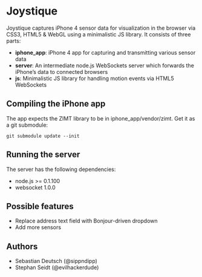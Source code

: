 Joystique
=========

Joystique captures iPhone 4 sensor data for visualization in the browser via CSS3, HTML5 & WebGL using a minimalistic JS library.
It consists of three parts:

- **iphone_app**: iPhone 4 app for capturing and transmitting various sensor data
- **server**: An intermediate node.js WebSockets server which forwards the iPhone’s data to connected browsers
- **js**: Minimalistic JS library for handling motion events via HTML5 WebSockets

Compiling the iPhone app
------------------------

The app expects the ZIMT library to be in iphone_app/vendor/zimt.
Get it as a git submodule:

    git submodule update --init

Running the server
------------------

The server has the following dependencies:

- node.js >= 0.1.100
- websocket 1.0.0

Possible features
-----------------

- Replace address text field with Bonjour-driven dropdown
- Add more sensors

Authors
-------

- Sebastian Deutsch (@sippndipp)
- Stephan Seidt (@evilhackerdude)